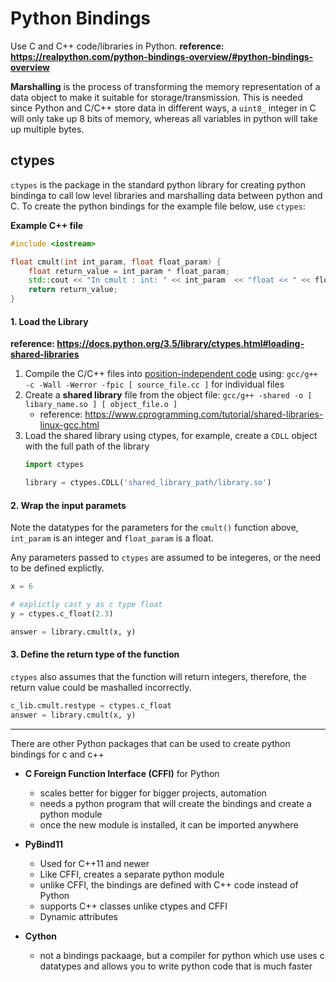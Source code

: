 # Python Bindings
Use C and C++ code/libraries in Python. **reference: <https://realpython.com/python-bindings-overview/#python-bindings-overview>**

**Marshalling** is the process of transforming the memory representation of a data object to make it suitable for storage/transmission. This is needed since Python and C/C++ store data in different ways, a `uint8_` integer in C will only take up 8 bits of memory, whereas all variables in python will take up multiple bytes.

## ctypes
`ctypes` is the package in the standard python library for creating python bindinga to call low level libraries and marshalling data between python and C. To create the python bindings for the example file below, use `ctypes`:

**Example C++ file**
```c++
#include <iostream>

float cmult(int int_param, float float_param) {
    float return_value = int_param * float_param;
    std::cout << "In cmult : int: " << int_param  << "float << " << float_param << "returning" << return_value << std::endl;
    return return_value;
}
```

#### 1. Load the Library
**reference: <https://docs.python.org/3.5/library/ctypes.html#loading-shared-libraries>**
1. Compile the C/C++ files into [position-independent code](https://www.google.com/search?q=position-independent+code&oq=position&aqs=chrome.0.69i59j69i57j0i20i263i433i512j0i67i433i650j0i433i512j69i60l3.1531j0j7&sourceid=chrome&ie=UTF-8) using: `gcc/g++ -c -Wall -Werror -fpic [ source_file.cc ]` for individual files
2. Create a **shared library** file from the object file: `gcc/g++ -shared -o [ libary_name.so ] [ object_file.o ]`
    * reference: <https://www.cprogramming.com/tutorial/shared-libraries-linux-gcc.html>
3. Load the shared library using ctypes, for example, create a `CDLL` object with the full path of the library
    ```py
    import ctypes

    library = ctypes.CDLL('shared_library_path/library.so')
    ```

#### 2. Wrap the input paramets
Note the datatypes for the parameters for the `cmult()` function above, `int_param` is an integer and `float_param` is a float.

Any parameters passed to `ctypes` are assumed to be integeres, or the need to be defined explictly.
```py
x = 6

# explictly cast y as c type float
y = ctypes.c_float(2.3)

answer = library.cmult(x, y)
```

#### 3. Define the return type of the function
`ctypes` also assumes that the function will return integers, therefore, the return value could be mashalled incorrectly.

```py
c_lib.cmult.restype = ctypes.c_float
answer = library.cmult(x, y)
```

---

There are other Python packages that can be used to create python bindings for c and c++
- **C Foreign Function Interface (CFFI)** for Python
    + scales better for bigger for bigger projects, automation
    + needs a python program that will create the bindings and create a python module
    + once the new module is installed, it can be imported anywhere

- **PyBind11**
    + Used for C++11 and newer
    + Like CFFI, creates a separate python module
    + unlike CFFI, the bindings are defined with C++ code instead of Python
    + supports C++ classes unlike ctypes and CFFI
    + Dynamic attributes

- **Cython**
    + not a bindings packaage, but a compiler for python which use uses c datatypes and allows you to write python code that is much faster
